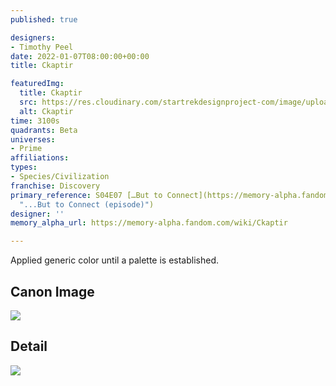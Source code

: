 ```yaml
---
published: true

designers:
- Timothy Peel
date: 2022-01-07T08:00:00+00:00
title: Ckaptir

featuredImg:
  title: Ckaptir
  src: https://res.cloudinary.com/startrekdesignproject-com/image/upload/v1641536856/Ckaptir.png
  alt: Ckaptir
time: 3100s
quadrants: Beta
universes:
- Prime
affiliations:
types:
- Species/Civilization
franchise: Discovery
primary_reference: S04E07 […But to Connect](https://memory-alpha.fandom.com/wiki/...But_to_Connect_(episode)
  "...But to Connect (episode)")
designer: ''
memory_alpha_url: https://memory-alpha.fandom.com/wiki/Ckaptir

---
```

Applied generic color until a palette is established.

## Canon Image

![](https://res.cloudinary.com/startrekdesignproject-com/image/upload/v1641508114/WhoaSet_DSC-4x7.jpg)

## Detail

![](https://res.cloudinary.com/startrekdesignproject-com/image/upload/v1641508115/Whoa2.jpg)